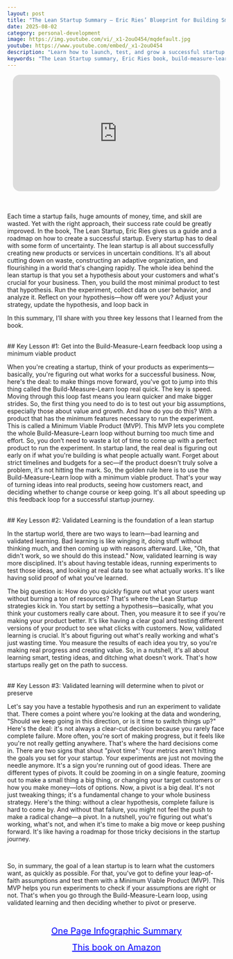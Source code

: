 ```yaml
---
layout: post
title: "The Lean Startup Summary – Eric Ries’ Blueprint for Building Smart, Scalable Startups"
date: 2025-08-02
category: personal-development
image: https://img.youtube.com/vi/_x1-2ouO454/mqdefault.jpg
youtube: https://www.youtube.com/embed/_x1-2ouO454
description: "Learn how to launch, test, and grow a successful startup using Eric Ries’ Lean Startup method: MVPs, validated learning, and smart pivots."
keywords: "The Lean Startup summary, Eric Ries book, build-measure-learn, startup strategy, MVP, validated learning, entrepreneurship"
---
```


<div style="display: flex; justify-content: center; margin-bottom: 20px;">
  <div style="aspect-ratio: 16 / 9; width: 95%; max-width: 700px; position: relative;">
    <iframe 
      src="https://www.youtube.com/embed/_x1-2ouO454"
      title="The Lean Startup Summary – Eric Ries’ Blueprint for Building Smart, Scalable Startups"
      allowfullscreen
      frameborder="0"
      style="position: absolute; inset: 0; width: 100%; height: 100%; border-radius: 16px;">
    </iframe>
  </div>
</div>

<div style="height: 15px;"></div>
<!-- ..................................................................... -->

Each time a startup fails, huge amounts of money, time, and skill are wasted. Yet with the right approach, their success rate could be greatly improved. In the book, The Lean Startup, Eric Ries gives us a guide and a roadmap on how to create a successful startup. Every startup has to deal with some form of uncertainty.  The lean startup is all about successfully creating new products or services in uncertain conditions. It's all about cutting down on waste, constructing an adaptive organization, and flourishing in a world that's changing rapidly. The whole idea behind the lean startup is that you set a hypothesis about your customers and what's crucial for your business. Then, you build the most minimal product to test that hypothesis. Run the experiment, collect data on user behavior, and analyze it. Reflect on your hypothesis—how off were you? Adjust your strategy, update the hypothesis, and loop back in

In this summary, I’ll share with you three key lessons that I learned from the book.

 

<br>
## Key Lesson #1: Get into the Build-Measure-Learn feedback loop using a minimum viable product


When you're creating a startup, think of your products as experiments—basically, you're figuring out what works for a successful business. Now, here's the deal: to make things move forward, you've got to jump into this thing called the Build-Measure-Learn loop real quick. The key is speed. Moving through this loop fast means you learn quicker and make bigger strides. So, the first thing you need to do is to test out your big assumptions, especially those about value and growth. And how do you do this? With a product that has the minimum features necessary to run the experiment. This is called a Minimum Viable Product (MVP). This MVP lets you complete the whole Build-Measure-Learn loop without burning too much time and effort. So, you don’t need to waste a lot of time to come up with a perfect product to run the experiment. In startup land, the real deal is figuring out early on if what you're building is what people actually want. Forget about strict timelines and budgets for a sec—if the product doesn't truly solve a problem, it's not hitting the mark. So, the golden rule here is to use the Build-Measure-Learn loop with a minimum viable product. That's your way of turning ideas into real products, seeing how customers react, and deciding whether to change course or keep going. It's all about speeding up this feedback loop for a successful startup journey.



<br>
## Key Lesson #2: Validated Learning is the foundation of a lean startup


In the startup world, there are two ways to learn—bad learning and validated learning. Bad learning is like winging it, doing stuff without thinking much, and then coming up with reasons afterward. Like, "Oh, that didn't work, so we should do this instead." Now, validated learning is way more disciplined. It's about having testable ideas, running experiments to test those ideas, and looking at real data to see what actually works. It's like having solid proof of what you've learned.

The big question is: How do you quickly figure out what your users want without burning a ton of resources? That's where the Lean Startup strategies kick in. You start by setting a hypothesis—basically, what you think your customers really care about. Then, you measure it to see if you're making your product better. It's like having a clear goal and testing different versions of your product to see what clicks with customers. Now, validated learning is crucial. It's about figuring out what's really working and what's just wasting time. You measure the results of each idea you try, so you're making real progress and creating value. So, in a nutshell, it's all about learning smart, testing ideas, and ditching what doesn't work. That's how startups really get on the path to success.

 


<br>
## Key Lesson #3: Validated learning will determine when to pivot or preserve


Let's say you have a testable hypothesis and run an experiment to validate that. There comes a point where you're looking at the data and wondering, "Should we keep going in this direction, or is it time to switch things up?" Here's the deal: it's not always a clear-cut decision because you rarely face complete failure. More often, you're sort of making progress, but it feels like you're not really getting anywhere. That's where the hard decisions come in. There are two signs that shout "pivot time": Your metrics aren't hitting the goals you set for your startup. Your experiments are just not moving the needle anymore. It's a sign you're running out of good ideas. There are different types of pivots. It could be zooming in on a single feature, zooming out to make a small thing a big thing, or changing your target customers or how you make money—lots of options. Now, a pivot is a big deal. It's not just tweaking things; it's a fundamental change to your whole business strategy.  Here's the thing: without a clear hypothesis, complete failure is hard to come by. And without that failure, you might not feel the push to make a radical change—a pivot. In a nutshell, you're figuring out what's working, what's not, and when it's time to make a big move or keep pushing forward. It's like having a roadmap for those tricky decisions in the startup journey.

 

<br>
 

So, in summary, the goal of a lean startup is to learn what the customers want, as quickly as possible. For that, you've got to define your leap-of-faith assumptions and test them with a Minimum Viable Product (MVP). This MVP helps you run experiments to check if your assumptions are right or not. That's when you go through the Build-Measure-Learn loop, using validated learning and then deciding whether to pivot or preserve.


<br>
<p style="text-align: center;">
  <a href="https://summary.readandgrowwise.com/theleanstartup" target="_blank" style="color: blue; text-decoration: underline; font-size: 20px;">
    One Page Infographic Summary
  </a>
</p>
<p style="text-align: center;">
  <a href="https://amzn.to/47MUjvV" target="_blank" style="color: blue; text-decoration: underline; font-size: 20px;">
    This book on Amazon
  </a>
</p>
